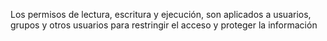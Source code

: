 Los permisos de lectura, escritura y ejecución, son aplicados a usuarios, grupos y otros usuarios para restringir el acceso y proteger la información
